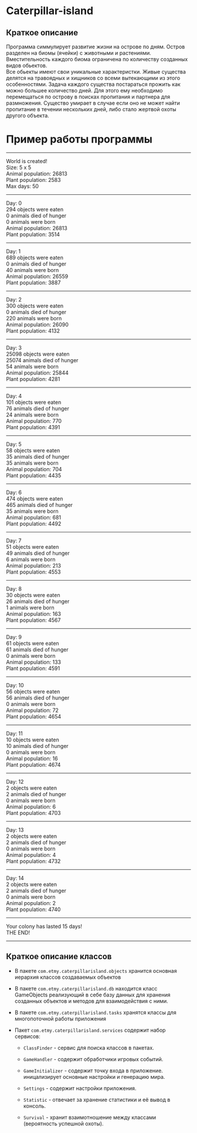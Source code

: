 # Caterpillar-island
Краткое описание
-----------------
Программа симмулирует развитие жизни на острове по дням.
Остров разделен на биомы (ячейки) с животными и растениями. Вместительность каждого биома 
ограничена по количеству созданных видов обьектов.  
Все обьекты имеют свои уникальные характеристки. Живые существа делятся на травоядных и хищников со всеми
вытекающими из этого особенностями. Задача каждого существа постараться
прожить как можно большее количество дней. Для этого ему необходимо перемещаться по острову
в поисках пропитания и партнера для размножения. Существо умирает в случае если оно не может найти пропитание в течении нескольких
дней, либо стало жертвой охоты другого объекта.

# Пример работы программы
****************************************
World is created!  
Size: 5 x 5  
Animal population: 26813  
Plant population: 2583  
Max days: 50  
****************************************
Day: 0  
294 objects were eaten  
0 animals died of hunger  
0 animals were born  
Animal population: 26813  
Plant population: 3514  
****************************************
Day: 1  
689 objects were eaten  
0 animals died of hunger  
40 animals were born  
Animal population: 26559  
Plant population: 3887  
****************************************
Day: 2  
300 objects were eaten  
0 animals died of hunger  
220 animals were born  
Animal population: 26090  
Plant population: 4132  
****************************************
Day: 3  
25098 objects were eaten  
25074 animals died of hunger  
54 animals were born  
Animal population: 25844  
Plant population: 4281  
****************************************
Day: 4  
101 objects were eaten  
76 animals died of hunger  
24 animals were born  
Animal population: 770  
Plant population: 4391  
****************************************
Day: 5  
58 objects were eaten  
35 animals died of hunger  
35 animals were born  
Animal population: 704  
Plant population: 4435  
****************************************
Day: 6  
474 objects were eaten  
465 animals died of hunger  
35 animals were born  
Animal population: 681  
Plant population: 4492  
****************************************
Day: 7  
51 objects were eaten  
49 animals died of hunger  
6 animals were born  
Animal population: 213  
Plant population: 4553  
****************************************
Day: 8  
30 objects were eaten  
26 animals died of hunger  
1 animals were born  
Animal population: 163  
Plant population: 4567  
****************************************
Day: 9  
61 objects were eaten  
61 animals died of hunger  
0 animals were born  
Animal population: 133  
Plant population: 4591  
****************************************
Day: 10  
56 objects were eaten  
56 animals died of hunger  
0 animals were born  
Animal population: 72  
Plant population: 4654  
****************************************
Day: 11  
10 objects were eaten  
10 animals died of hunger  
0 animals were born  
Animal population: 16  
Plant population: 4674  
****************************************
Day: 12  
2 objects were eaten  
2 animals died of hunger  
0 animals were born  
Animal population: 6  
Plant population: 4703  
****************************************
Day: 13  
2 objects were eaten  
2 animals died of hunger  
0 animals were born  
Animal population: 4  
Plant population: 4732  
****************************************
Day: 14  
2 objects were eaten  
2 animals died of hunger  
0 animals were born  
Animal population: 2  
Plant population: 4740  
****************************************
Your colony has lasted 15 days!  
THE END!  
****************************************

Краткое описание классов
------------------------ 

* В пакете `com.etmy.caterpillarisland.objects` хранится основная иерархия классов создаваемых объектов

* В пакете `com.etmy.caterpillarisland.db` находится класс GameObjects реализующий в себе базу данных для хранения 
созданных объектов и методов для взаимодействия с ними.

* В пакете `com.etmy.caterpillarisland.tasks` хранятся классы для многопоточной работы приложения

* Пакет `com.etmy.caterpillarisland.services` содержит набор сервисов:

   * `ClassFinder`     - сервис для поиска классов в пакетах.

   * `GameHandler`     - содержит обработчики игровых событий.

   * `GameInitializer` - содержит точку входа в приложение. иницализирует основные настройки и генерацию мира.

   * `Settings`        - содержит настройки приложения.

   * `Statistic`       - отвечает за хранение статистики и её вывод в консоль.

   * `Survival`        - хранит взаимотношение между классами (вероятность успешной охоты).
